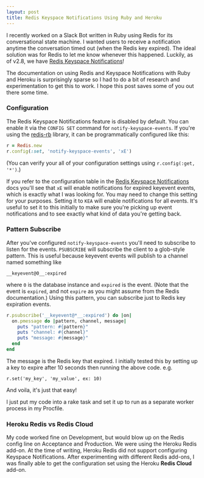 ```yaml
---
layout: post
title: Redis Keyspace Notifications Using Ruby and Heroku
---
```


I recently worked on a Slack Bot written in Ruby using Redis for its
conversational state machine. I wanted users to receive a notification anytime
the conversation timed out (when the Redis key expired). The ideal solution was
for Redis to let me know whenever this happened. Luckily, as of v2.8, we have
[Redis Keyspace Notifications](http://redis.io/topics/notifications)!

The documentation on using Redis and Keyspace Notifications with Ruby and Heroku
is surprisingly sparse so I had to do a bit of research and experimentation to
get this to work. I hope this post saves some of you out there some time.

### Configuration

The Redis Keyspace Notifications feature is disabled by default. You can enable
it via the `CONFIG SET` command for `notify-keyspace-events`. If you're using
the [redis-rb](https://github.com/redis/redis-rb) library, it can
be programmatically configured like this:

```ruby
r = Redis.new
r.config(:set, 'notify-keyspace-events', 'xE')
```

(You can verify your all of your configuration settings using `r.config(:get,
'*')`.)

If you refer to the configuration table in the [Redis Keyspace
Notifications](http://redis.io/topics/notifications) docs you'll see that `xE`
will enable notifications for expired keyevent events, which is exactly what I
was looking for. You may need to change this setting for your purposes. Setting
it to `KEA` will enable notifications for all events. It's useful to set it to
this initially to make sure you're picking up event notifications and to see
exactly what kind of data you're getting back.

### Pattern Subscribe

After you've configured `notify-keyspace-events` you'll need to subscribe to
listen for the events. `PSUBSCRIBE` will subscribe the client to a glob-style
pattern. This is useful because keyevent events will publish to a channel named
something like

```
__keyevent@0__:expired
```

where `0` is the database instance and `expired` is the event. (Note that the
event is `expired`, and not `expire` as you might assume from the Redis
documentation.) Using this pattern, you can subscribe just to Redis key
expiration events.

```ruby
r.psubscribe('__keyevent@*__:expired') do |on|
  on.pmessage do |pattern, channel, message|
    puts "pattern: #{pattern}"
    puts "channel: #{channel}"
    puts "message: #{message}"
  end
end
```

The message is the Redis key that expired. I initially tested this by setting up
a key to expire after 10 seconds then running the above code. e.g.

```
r.set('my_key', 'my_value', ex: 10)
```

And voila, it's just that easy!

I just put my code into a rake task and set it up to run as a separate worker
process in my Procfile.

### Heroku Redis vs Redis Cloud

My code worked fine on Development, but would blow up on the Redis config line
on Acceptance and Production. We were using the Heroku Redis add-on. At the time
of writing, Heroku Redis did not support configuring Keyspace Notifications.
After experimenting with different Redis add-ons, I was finally able to get the
configuration set using the Heroku **Redis Cloud** add-on.
